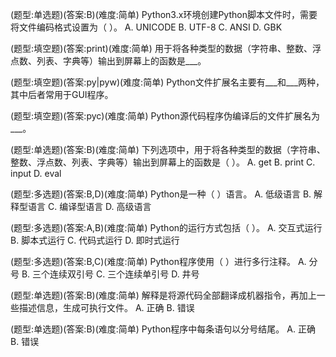 
(题型:单选题)(答案:B)(难度:简单)
Python3.x环境创建Python脚本文件时，需要将文件编码格式设置为（  ）。
A. UNICODE
B. UTF-8
C. ANSI
D. GBK


(题型:填空题)(答案:print)(难度:简单)
用于将各种类型的数据（字符串、整数、浮点数、列表、字典等）输出到屏幕上的函数是___。


(题型:填空题)(答案:py|pyw)(难度:简单)
Python文件扩展名主要有___和___两种，其中后者常用于GUI程序。

(题型:填空题)(答案:pyc)(难度:简单)
Python源代码程序伪编译后的文件扩展名为___。


(题型:单选题)(答案:B)(难度:简单)
下列选项中，用于将各种类型的数据（字符串、整数、浮点数、列表、字典等）输出到屏幕上的函数是（  ）。
A. get
B. print
C. input
D. eval

(题型:多选题)(答案:B,D)(难度:简单)
Python是一种（  ）语言。
A. 低级语言
B. 解释型语言
C. 编译型语言
D. 高级语言

(题型:多选题)(答案:A,B)(难度:简单)
Python的运行方式包括（  ）。
A. 交互式运行
B. 脚本式运行
C. 代码式运行
D. 即时式运行

(题型:多选题)(答案:B,C)(难度:简单)
Python程序使用（  ）进行多行注释。
A. 分号
B. 三个连续双引号
C. 三个连续单引号
D. 井号

(题型:单选题)(答案:B)(难度:简单)
解释是将源代码全部翻译成机器指令，再加上一些描述信息，生成可执行文件。
A. 正确
B. 错误

(题型:单选题)(答案:B)(难度:简单)
Python程序中每条语句以分号结尾。
A. 正确
B. 错误

